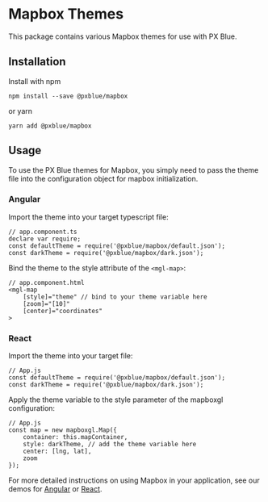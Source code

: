 # Mapbox Themes
This package contains various Mapbox themes for use with PX Blue. 

## Installation
Install with npm
```
npm install --save @pxblue/mapbox
```
or yarn
```
yarn add @pxblue/mapbox
```
## Usage
To use the PX Blue themes for Mapbox, you simply need to pass the theme file into the configuration object for mapbox initialization.

### Angular
Import the theme into your target typescript file:
```
// app.component.ts
declare var require;
const defaultTheme = require('@pxblue/mapbox/default.json');
const darkTheme = require('@pxblue/mapbox/dark.json');
```

Bind the theme to the style attribute of the ```<mgl-map>```:
```
// app.component.html
<mgl-map
    [style]="theme" // bind to your theme variable here
    [zoom]="[10]"
    [center]="coordinates"
>
```

### React
Import the theme into your target file:
```
// App.js
const defaultTheme = require('@pxblue/mapbox/default.json');
const darkTheme = require('@pxblue/mapbox/dark.json');
```

Apply the theme variable to the style parameter of the mapboxgl configuration:
```
// App.js
const map = new mapboxgl.Map({
    container: this.mapContainer,
    style: darkTheme, // add the theme variable here
    center: [lng, lat],
    zoom
});
```

For more detailed instructions on using Mapbox in your application, see our demos for [Angular](https://stackblitz.com/edit/pxblue-mapbox-angular) or [React](https://stackblitz.com/edit/pxblue-mapbox-react).